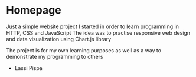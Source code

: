 # Homepage
Just a simple website project I started in order to learn programming in HTTP, CSS and JavaScript
The idea was to practise responsive web design and data visualization using Chart.js library

The project is for my own learning purposes as well as a way to demonstrate my programming to others

- Lassi Pispa
